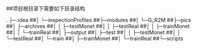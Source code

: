 ##项目根目录下需要如下目录结构

.
├─.idea
##│  └─inspectionProfiles
##├─modules
##│  └─G_R2M
##├─pics
##│  ├─archives
##│  │  ├─testMonet
##│  │  ├─testReal
##│  │  ├─trainMonet
##│  │  └─trainReal
##│  ├─output
##│  ├─test
##│  │  ├─testMonet
##│  │  └─testReal
##│  └─train
##│      ├─trainMonet
##│      └─trainReal
##└─scripts
